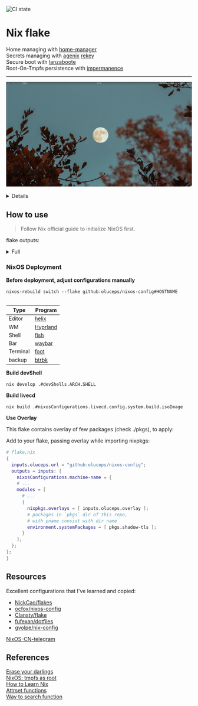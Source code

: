 ![CI state](https://github.com/oluceps/nixos-config/actions/workflows/eval.yaml/badge.svg)

# Nix flake

Home managing with [home-manager](https://github.com/nix-community/home-manager)  
Secrets managing with [agenix](https://github.com/ryantm/agenix) [rekey](https://github.com/oddlama/agenix-rekey)  
Secure boot with [lanzaboote](https://github.com/nix-community/lanzaboote)  
Root-On-Tmpfs persistence with [impermanence](https://github.com/nix-community/impermanence)  

---

![screenshot](./.attachs/shot_2.png)

<details>

![screenshot](./.attachs/shot_1.png)

</details>


## How to use
> Follow Nix official guide to initialize NixOS first.  

flake outputs:  
<details>
<summary>Full</summary>

```console
> nix flake show
git+file:///etc/nixos
├───apps
│   ├───aarch64-linux
│   │   ├───edit-secret: app
│   │   ├───rekey: app
│   │   └───rekey-save-outputs: app
│   └───x86_64-linux
│       ├───edit-secret: app
│       ├───rekey: app
│       └───rekey-save-outputs: app
├───devShells
│   ├───aarch64-linux
│   │   ├───android omitted (use '--all-systems' to show)
│   │   ├───dae omitted (use '--all-systems' to show)
│   │   ├───default omitted (use '--all-systems' to show)
│   │   ├───eunomia omitted (use '--all-systems' to show)
│   │   ├───general omitted (use '--all-systems' to show)
│   │   ├───kernel omitted (use '--all-systems' to show)
│   │   ├───mips omitted (use '--all-systems' to show)
│   │   ├───ml omitted (use '--all-systems' to show)
│   │   ├───openwrt omitted (use '--all-systems' to show)
│   │   ├───rv omitted (use '--all-systems' to show)
│   │   └───ubt-rv omitted (use '--all-systems' to show)
│   └───x86_64-linux
│       ├───android: development environment 'android-env-shell'
│       ├───dae: development environment 'libcxx'
│       ├───default: development environment 'nix-shell'
│       ├───eunomia: development environment 'nix-shell'
│       ├───general: development environment 'generalEnv'
│       ├───kernel: development environment 'kernel-build-env-shell-env'
│       ├───mips: development environment 'nix-shell-mipsel-unknown-linux-gnu'
│       ├───ml: development environment 'machine-learning'
│       ├───openwrt: development environment 'openwrt-build-env-shell-env'
│       ├───rv: development environment 'linux-riscv64-unknown-linux-gnu-6.1.24'
│       └───ubt-rv: development environment 'riscv-ubuntu-qemu-boot-script'
├───nixosConfigurations
│   ├───hastur: NixOS configuration
│   ├───kaambl: NixOS configuration
│   └───livecd: NixOS configuration
├───overlay: Nixpkgs overlay
└───overlays
    └───default: Nixpkgs overlay
```  
</details>

### NixOS Deployment

__Before deployment, adjust configurations manually__

```console
nixos-rebuild switch --flake github:oluceps/nixos-config#HOSTNAME
  
```
|Type|Program|
|---|---|
|Editor|[helix](https://github.com/oluceps/nixos-config/tree/pub/home/programs/helix)|
|WM|[Hyprland](https://github.com/oluceps/nixos-config/tree/pub/home/programs/hyprland)|
|Shell|[fish](https://github.com/oluceps/nixos-config/tree/pub/home/programs/fish)|
|Bar|[waybar](https://github.com/oluceps/nixos-config/tree/pub/home/programs/waybar)|
|Terminal|[foot](https://github.com/oluceps/nixos-config/tree/pub/home/programs/foot)|
|backup|[btrbk](https://github.com/oluceps/nixos-config/tree/pub/modules/btrbk)|  

__Build devShell__  
```console
nix develop .#devShells.ARCH.SHELL
```   

__Build livecd__  
```console
nix build .#nixosConfigurations.livecd.config.system.build.isoImage
```

__Use Overlay__  

This flake contains overlay of few packages (check ./pkgs), to apply:  

Add to your flake, passing overlay while importing nixpkgs:  
```nix
# flake.nix
{
  inputs.oluceps.url = "github:oluceps/nixos-config";
  outputs = inputs: {
    nixosConfigurations.machine-name = {
    # ...
    modules = [
      # ...
      {
        nixpkgs.overlays = [ inputs.oluceps.overlay ];
        # packages in `pkgs` dir of this repo,
        # with pname consist with dir name
        environment.systemPackages = [ pkgs.shadow-tls ];
      }
    ];
  };
};
}
```

## Resources  
Excellent configurations that I've learned and copied:  
+ [NickCao/flakes](https://github.com/NickCao/flakes)  
+ [ocfox/nixos-config](https://github.com/ocfox/nixos-config)  
+ [Clansty/flake](https://github.com/Clansty/flake)  
+ [fufexan/dotfiles](https://github.com/fufexan/dotfiles)  
+ [gvolpe/nix-config](https://github.com/gvolpe/nix-config)

[NixOS-CN-telegram](https://github.com/nixos-cn/NixOS-CN-telegram)


## References
[Erase your darlings](https://grahamc.com/blog/erase-your-darlings)  
[NixOS: tmpfs as root](https://elis.nu/blog/2020/05/nixos-tmpfs-as-root/)  
[How to Learn Nix](https://ianthehenry.com/posts/how-to-learn-nix/)  
[Attrset functions](https://ryantm.github.io/nixpkgs/functions/library/attrsets/)  
[Way to search function](http://noogle.dev)  

